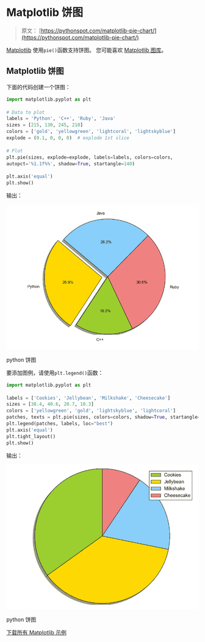 # Matplotlib 饼图

> 原文： [https://pythonspot.com/matplotlib-pie-chart/](https://pythonspot.com/matplotlib-pie-chart/)

[Matplotlib](https://pythonspot.com/matplotlib/) 使用`pie()`函数支持饼图。 您可能喜欢 [Matplotlib 图库](https://pythonspot.com/matplotlib-gallery/)。

## Matplotlib 饼图

下面的代码创建一个饼图：

```py
import matplotlib.pyplot as plt

# Data to plot
labels = 'Python', 'C++', 'Ruby', 'Java'
sizes = [215, 130, 245, 210]
colors = ['gold', 'yellowgreen', 'lightcoral', 'lightskyblue']
explode = (0.1, 0, 0, 0)  # explode 1st slice

# Plot
plt.pie(sizes, explode=explode, labels=labels, colors=colors,
autopct='%1.1f%%', shadow=True, startangle=140)

plt.axis('equal')
plt.show()

```

输出：

![pie chart python](img/8a804a5303e6f2a4f62d47582241129b.jpg)

python 饼图

要添加图例，请使用`plt.legend()`函数：

```py
import matplotlib.pyplot as plt

labels = ['Cookies', 'Jellybean', 'Milkshake', 'Cheesecake']
sizes = [38.4, 40.6, 20.7, 10.3]
colors = ['yellowgreen', 'gold', 'lightskyblue', 'lightcoral']
patches, texts = plt.pie(sizes, colors=colors, shadow=True, startangle=90)
plt.legend(patches, labels, loc="best")
plt.axis('equal')
plt.tight_layout()
plt.show()

```

输出：

![python pie chart](img/9036abd8c344a4a541cfb80139d9e0d3.jpg)

python 饼图

[下载所有 Matplotlib 示例](https://pythonspot.com/download-matplotlib-examples/)